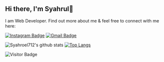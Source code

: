## Hi there, I'm Syahrul👋

I am Web Developer. Find out more about me & feel free to connect with me here:

[![Instagram Badge](https://img.shields.io/badge/-syahroel_712-ff69b4?style=flat-square&logo=instagram&logoColor=white&link=https://instagram.com/syahroel_712/)](https://instagram.com/syahroel_712)
[![Gmail Badge](https://img.shields.io/badge/-syahroel712@gmail.com-c14438?style=flat-square&logo=Gmail&logoColor=white&link=mailto:syahroel712@gmail.com)](mailto:syahroel712@gmail.com)

![Syahroel712's github stats](https://github-readme-stats.vercel.app/api?username=syahroel712&show_icons=true&theme=light) [![Top Langs](https://github-readme-stats.vercel.app/api/top-langs/?username=syahroel712&layout=compact)](https://github.com/syahroel712/github-readme-stats) 

![Visitor Badge](https://visitor-badge.laobi.icu/badge?page_id=syahroel712)
